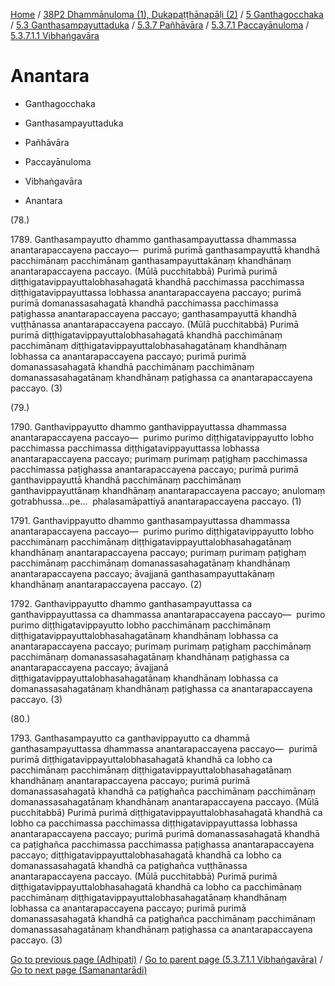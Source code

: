 
[Home](/) / [38P2 Dhammānuloma (1), Dukapaṭṭhānapāḷi (2)](../../../../../../38P2.md) / [5 Ganthagocchaka](../../../../../5.md) / [5.3 Ganthasampayuttaduka](../../../../5.3.md) / [5.3.7 Pañhāvāra](../../../5.3.7.md) / [5.3.7.1 Paccayānuloma](../../5.3.7.1.md) / [5.3.7.1.1 Vibhaṅgavāra](../5.3.7.1.1.md)

# Anantara

* Ganthagocchaka

* Ganthasampayuttaduka

* Pañhāvāra

* Paccayānuloma

* Vibhaṅgavāra

* Anantara

(78.)

1789\. Ganthasampayutto dhammo ganthasampayuttassa dhammassa anantarapaccayena paccayo—  purimā purimā ganthasampayuttā khandhā pacchimānaṃ pacchimānaṃ ganthasampayuttakānaṃ khandhānaṃ anantarapaccayena paccayo. (Mūlā pucchitabbā) Purimā purimā diṭṭhigatavippayuttalobhasahagatā khandhā pacchimassa pacchimassa diṭṭhigatavippayuttassa lobhassa anantarapaccayena paccayo; purimā purimā domanassasahagatā khandhā pacchimassa pacchimassa paṭighassa anantarapaccayena paccayo; ganthasampayuttā khandhā vuṭṭhānassa anantarapaccayena paccayo. (Mūlā pucchitabbā) Purimā purimā diṭṭhigatavippayuttalobhasahagatā khandhā pacchimānaṃ pacchimānaṃ diṭṭhigatavippayuttalobhasahagatānaṃ khandhānaṃ lobhassa ca anantarapaccayena paccayo; purimā purimā domanassasahagatā khandhā pacchimānaṃ pacchimānaṃ domanassasahagatānaṃ khandhānaṃ paṭighassa ca anantarapaccayena paccayo. (3)

(79.)

1790\. Ganthavippayutto dhammo ganthavippayuttassa dhammassa anantarapaccayena paccayo—  purimo purimo diṭṭhigatavippayutto lobho pacchimassa pacchimassa diṭṭhigatavippayuttassa lobhassa anantarapaccayena paccayo; purimaṃ purimaṃ paṭighaṃ pacchimassa pacchimassa paṭighassa anantarapaccayena paccayo; purimā purimā ganthavippayuttā khandhā pacchimānaṃ pacchimānaṃ ganthavippayuttānaṃ khandhānaṃ anantarapaccayena paccayo; anulomaṃ gotrabhussa…pe…  phalasamāpattiyā anantarapaccayena paccayo. (1)

1791\. Ganthavippayutto dhammo ganthasampayuttassa dhammassa anantarapaccayena paccayo—  purimo purimo diṭṭhigatavippayutto lobho pacchimānaṃ pacchimānaṃ diṭṭhigatavippayuttalobhasahagatānaṃ khandhānaṃ anantarapaccayena paccayo; purimaṃ purimaṃ paṭighaṃ pacchimānaṃ pacchimānaṃ domanassasahagatānaṃ khandhānaṃ anantarapaccayena paccayo; āvajjanā ganthasampayuttakānaṃ khandhānaṃ anantarapaccayena paccayo. (2)

1792\. Ganthavippayutto dhammo ganthasampayuttassa ca ganthavippayuttassa ca dhammassa anantarapaccayena paccayo—  purimo purimo diṭṭhigatavippayutto lobho pacchimānaṃ pacchimānaṃ diṭṭhigatavippayuttalobhasahagatānaṃ khandhānaṃ lobhassa ca anantarapaccayena paccayo; purimaṃ purimaṃ paṭighaṃ pacchimānaṃ pacchimānaṃ domanassasahagatānaṃ khandhānaṃ paṭighassa ca anantarapaccayena paccayo; āvajjanā diṭṭhigatavippayuttalobhasahagatānaṃ khandhānaṃ lobhassa ca domanassasahagatānaṃ khandhānaṃ paṭighassa ca anantarapaccayena paccayo. (3)

(80.)

1793\. Ganthasampayutto ca ganthavippayutto ca dhammā ganthasampayuttassa dhammassa anantarapaccayena paccayo—  purimā purimā diṭṭhigatavippayuttalobhasahagatā khandhā ca lobho ca pacchimānaṃ pacchimānaṃ diṭṭhigatavippayuttalobhasahagatānaṃ khandhānaṃ anantarapaccayena paccayo; purimā purimā domanassasahagatā khandhā ca paṭighañca pacchimānaṃ pacchimānaṃ domanassasahagatānaṃ khandhānaṃ anantarapaccayena paccayo. (Mūlā pucchitabbā) Purimā purimā diṭṭhigatavippayuttalobhasahagatā khandhā ca lobho ca pacchimassa pacchimassa diṭṭhigatavippayuttassa lobhassa anantarapaccayena paccayo; purimā purimā domanassasahagatā khandhā ca paṭighañca pacchimassa pacchimassa paṭighassa anantarapaccayena paccayo; diṭṭhigatavippayuttalobhasahagatā khandhā ca lobho ca domanassasahagatā khandhā ca paṭighañca vuṭṭhānassa anantarapaccayena paccayo. (Mūlā pucchitabbā) Purimā purimā diṭṭhigatavippayuttalobhasahagatā khandhā ca lobho ca pacchimānaṃ pacchimānaṃ diṭṭhigatavippayuttalobhasahagatānaṃ khandhānaṃ lobhassa ca anantarapaccayena paccayo; purimā purimā domanassasahagatā khandhā ca paṭighañca pacchimānaṃ pacchimānaṃ domanassasahagatānaṃ khandhānaṃ paṭighassa ca anantarapaccayena paccayo. (3)

[Go to previous page (Adhipati)](Adhipati.md) / [Go to parent page (5.3.7.1.1 Vibhaṅgavāra)](../5.3.7.1.1.md) / [Go to next page (Samanantarādi)](Samanantaradi.md)


